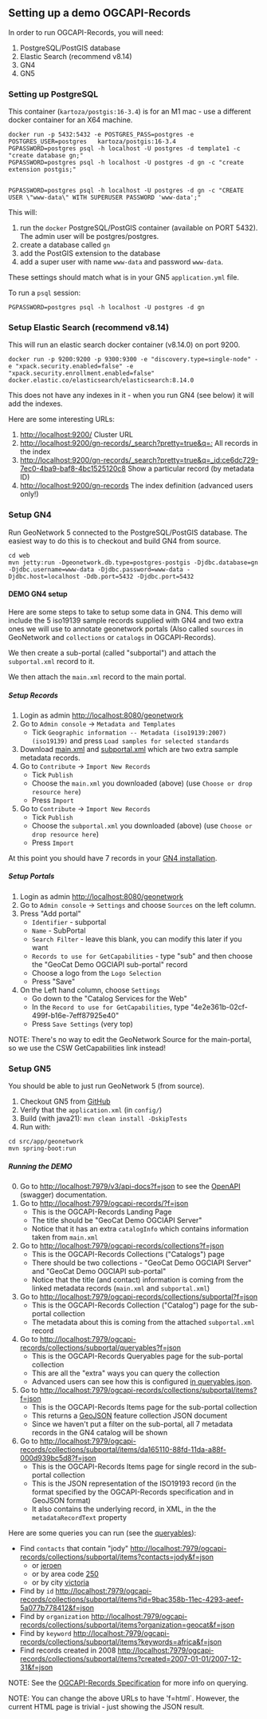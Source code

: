 ## Setting up a demo OGCAPI-Records

In order to run OGCAPI-Records, you will need:

1. PostgreSQL/PostGIS database
2. Elastic Search (recommend v8.14)
3. GN4
4. GN5

### Setting up PostgreSQL

This container (`kartoza/postgis:16-3.4`) is for an M1 mac - use a different docker container for an X64 machine.

```
docker run -p 5432:5432 -e POSTGRES_PASS=postgres -e POSTGRES_USER=postgres   kartoza/postgis:16-3.4
PGPASSWORD=postgres psql -h localhost -U postgres -d template1 -c "create database gn;"
PGPASSWORD=postgres psql -h localhost -U postgres -d gn -c "create extension postgis;"


PGPASSWORD=postgres psql -h localhost -U postgres -d gn -c "CREATE USER \"www-data\" WITH SUPERUSER PASSWORD 'www-data';"
```

This will:

1. run the `docker` PostgreSQL/PostGIS container (available on PORT 5432).  The admin user will be postgres/postgres.
2. create a database called `gn`
3. add the PostGIS extension to the database
4. add a super user with name `www-data` and password `www-data`.

These settings should match what is in your GN5 `application.yml` file.

To run a `psql` session:

```
PGPASSWORD=postgres psql -h localhost -U postgres -d gn 
```

### Setup Elastic Search (recommend v8.14)

This will run an elastic search docker container (v8.14.0) on port 9200.

```
docker run -p 9200:9200 -p 9300:9300 -e "discovery.type=single-node" -e "xpack.security.enabled=false" -e "xpack.security.enrollment.enabled=false" docker.elastic.co/elasticsearch/elasticsearch:8.14.0
```

This does not have any indexes in it - when you run GN4 (see below) it will add the indexes.

Here are some interesting URLs:

1. [http://localhost:9200/](http://localhost:9200/) Cluster URL
2. [http://localhost:9200/gn-records/_search?pretty=true&q=*:*](http://localhost:9200/gn-records/_search?pretty=true&q=*:*) All records in the index
3. [http://localhost:9200/gn-records/_search?pretty=true&q=_id:ce6dc729-7ec0-4ba9-baf8-4bc1525120c8](http://localhost:9200/gn-records/_search?pretty=true&q=_id:ce6dc729-7ec0-4ba9-baf8-4bc1525120c8) Show a particular record (by metadata ID)
4. [http://localhost:9200/gn-records](http://localhost:9200/gn-records) The index definition (advanced users only!)

### Setup GN4


Run GeoNetwork 5 connected to the PostgreSQL/PostGIS database.  The easiest way to do this is to checkout and build GN4 from source.

```
cd web
mvn jetty:run -Dgeonetwork.db.type=postgres-postgis -Djdbc.database=gn -Djdbc.username=www-data -Djdbc.password=www-data -Djdbc.host=localhost -Ddb.port=5432 -Djdbc.port=5432
```

#### DEMO GN4 setup

Here are some steps to take to setup some data in GN4.  This demo will include the 5 iso19139 sample records supplied with GN4 and two extra ones we will use to annotate geonetwork portals (Also called `sources` in GeoNetwork and `collections` or `catalogs` in OGCAPI-Records).

We then create a sub-portal (called "subportal") and attach the `subportal.xml` record to it.

We then attach the `main.xml` record to the main portal.

##### Setup Records

1. Login as admin [http://localhost:8080/geonetwork](http://localhost:8080/geonetwork)
2. Go to `Admin console` -> `Metadata and Templates`
    * Tick `Geographic information -- Metadata (iso19139:2007) (iso19139)` and press `Load samples for selected standards`
3. Download [main.xml](files/main.xml) and [subportal.xml](files/subportal.xml) which are two extra sample metadata records.
4. Go to `Contribute` -> `Import New Records`
    * Tick `Publish`
    * Choose the `main.xml` you downloaded (above) (use `Choose or drop resource here`)
    * Press `Import`
5. Go to `Contribute` -> `Import New Records`
    * Tick `Publish`
    * Choose the `subportal.xml` you downloaded (above) (use `Choose or drop resource here`)
    * Press `Import`

At this point you should have 7 records in your [GN4 installation](http://localhost:8080/geonetwork/srv/eng/catalog.search#/search).

##### Setup Portals

1. Login as admin [http://localhost:8080/geonetwork](http://localhost:8080/geonetwork)
2. Go to `Admin console` -> `Settings` and choose `Sources` on the left column.
3. Press "Add portal"
    * `Identifier` - subportal
    * `Name` - SubPortal
    * `Search Filter` - leave this blank, you can modify this later if you want
    * `Records to use for GetCapabilities` - type "sub" and then choose the "GeoCat Demo OGCIAPI sub-portal" record
    * Choose a logo from the `Logo Selection`
    * Press "Save"
4. On the Left hand column, choose `Settings`
    * Go down to the "Catalog Services for the Web"
    * In the `Record to use for GetCapabilities`, type "4e2e361b-02cf-499f-b16e-7eff87925e40"
    * Press `Save Settings` (very top)


NOTE: There's no way to edit the GeoNetwork Source for the main-portal, so we use the CSW GetCapabilities link instead!


### Setup GN5

You should be able to just run GeoNetwork 5 (from source).  

1. Checkout GN5 from [GitHub](https://github.com/geonetwork/geonetwork)
2. Verify that the `application.xml` (in `config/`)
2. Build (with java21): `mvn clean install -DskipTests`
3. Run with:

```
cd src/app/geonetwork
mvn spring-boot:run
```

##### Running the DEMO

0. Go to [http://localhost:7979/v3/api-docs?f=json](http://localhost:7979/v3/api-docs?f=json) to see the [OpenAPI](https://www.openapis.org/) (swagger) documentation.
1. Go to [http://localhost:7979/ogcapi-records/?f=json](http://localhost:7979/ogcapi-records/?f=json)
    * This is the OGCAPI-Records Landing Page
    * The title should be "GeoCat Demo OGCIAPI Server"
    * Notice that it has an extra `catalogInfo` which contains information taken from `main.xml`
2. Go to [http://localhost:7979/ogcapi-records/collections?f=json](http://localhost:7979/ogcapi-records/collections?f=json)
    * This is the OGCAPI-Records Collections ("Catalogs") page
    * There should be two collections - "GeoCat Demo OGCIAPI Server" and "GeoCat Demo OGCIAPI sub-portal"
    * Notice that the title (and contact) information is coming from the linked metadata records (`main.xml` and `subportal.xml`)
3. Go to [http://localhost:7979/ogcapi-records/collections/subportal?f=json](http://localhost:7979/ogcapi-records/collections/subportal?f=json)
    * This is the OGCAPI-Records Collection ("Catalog") page for the sub-portal collection
    * The metadata about this is coming from the attached `subportal.xml` record
4. Go to [http://localhost:7979/ogcapi-records/collections/subportal/queryables?f=json](http://localhost:7979/ogcapi-records/collections/subportal/queryables?f=json)
    * This is the OGCAPI-Records Queryables page for the sub-portal collection
    * This are all the "extra" ways you can query the collection
    * Advanced users can see how this is configured [in queryables.json](https://github.com/geonetwork/geonetwork/pull/74/files#diff-9185e89c379fe0a8287daf7c7b09389dcf35bb8667e885fc607326eb48dd660a).
5. Go to [http://localhost:7979/ogcapi-records/collections/subportal/items?f=json](http://localhost:7979/ogcapi-records/collections/subportal/items?f=json)
    * This is the OGCAPI-Records Items page for the sub-portal collection
    * This returns a [GeoJSON](https://geojson.org/) feature collection JSON document
    * Since we haven't put a filter on the sub-portal, all 7 metadata records in the GN4 catalog will be shown
6. Go to [http://localhost:7979/ogcapi-records/collections/subportal/items/da165110-88fd-11da-a88f-000d939bc5d8?f=json](http://localhost:7979/ogcapi-records/collections/subportal/items/da165110-88fd-11da-a88f-000d939bc5d8?f=json)
    * This is the OGCAPI-Records Items page for single record in the sub-portal collection
    * This is the JSON representation of the ISO19193 record (in the format specified by the OGCAPI-Records specification and in GeoJSON format)
    * It also contains the underlying record, in XML, in the the `metadataRecordText` property



Here are some queries you can run (see the [queryables](https://github.com/geonetwork/geonetwork/pull/74/files#diff-9185e89c379fe0a8287daf7c7b09389dcf35bb8667e885fc607326eb48dd660a)):

* Find `contacts` that contain "jody" [http://localhost:7979/ogcapi-records/collections/subportal/items?contacts=jody&f=json](http://localhost:7979/ogcapi-records/collections/subportal/items?contacts=jody&f=json)
    * or [jeroen](http://localhost:7979/ogcapi-records/collections/subportal/items?contacts=jeroen&f=json)
    * or by area code [250](http://localhost:7979/ogcapi-records/collections/subportal/items?contacts=250&f=json)
    * or by city [victoria](http://localhost:7979/ogcapi-records/collections/subportal/items?contacts=victoria&f=json)
* Find by `id` [http://localhost:7979/ogcapi-records/collections/subportal/items?id=9bac358b-11ec-4293-aeef-5a077b778412&f=json](http://localhost:7979/ogcapi-records/collections/subportal/items?id=9bac358b-11ec-4293-aeef-5a077b778412&f=json)
* Find by `organization` [http://localhost:7979/ogcapi-records/collections/subportal/items?organization=geocat&f=json](http://localhost:7979/ogcapi-records/collections/subportal/items?organization=geocat&f=json)
* Find by `keyword` [http://localhost:7979/ogcapi-records/collections/subportal/items?keywords=africa&f=json](http://localhost:7979/ogcapi-records/collections/subportal/items?keywords=africa&f=json)
* Find records created in 2008 [http://localhost:7979/ogcapi-records/collections/subportal/items?created=2007-01-01/2007-12-31&f=json](http://localhost:7979/ogcapi-records/collections/subportal/items?created=2007-01-01/2007-12-31&f=json)

NOTE: See the [OGCAPI-Records Specification](https://ogcapi.ogc.org/records/#:~:text=OGC%20API%20%2D%20Records%20is%20a,resources%20(metadata)%20are%20exposed.) for more info on querying.

NOTE:  You can change the above URLs to have 'f=html`.  However, the current HTML page is trivial - just showing the JSON result.